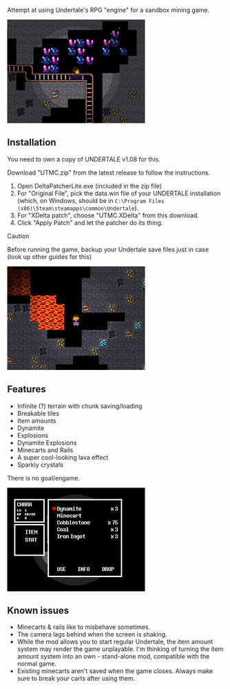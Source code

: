 Attempt at using Undertale's RPG "engine" for a sandbox mining game.

<img src="images/minecart.png" width="320">

## Installation

You need to own a copy of UNDERTALE v1.08 for this.

Download "UTMC.zip" from the latest release to follow the instructions.

1. Open DeltaPatcherLite.exe (included in the zip file)
2. For "Original File", pick the data.win file of your UNDERTALE installation (which, on Windows, should be in `C:\Program Files (x86)\Steam\steamapps\common\Undertale`).
3. For "XDelta patch", choose "UTMC.XDelta" from this download.
4. Click "Apply Patch" and let the patcher do its thing.

> [!CAUTION]
> Before running the game, backup your Undertale save files just in case (look up other guides for this)

<img src="images/lava.png" width="320">

## Features

- Infinite (?) terrain with chunk saving/loading
- Breakable tiles
- Item amounts
- Dynamite
- Explosions
- Dynamite Explosions
- Minecarts and Rails
- A super cool-looking lava effect
- Sparkly crystals

There is no goal/engame.

<img src="images/inventory.png" width="320">

## Known issues

- Minecarts & rails like to misbehave sometimes.
- The camera lags behind when the screen is shaking.
- While the mod allows you to start regular Undertale, the item amount system may render the game unplayable. I'm thinking of turning the item amount system into an own - stand-alone mod, compatible with the normal game.
- Existing minecarts aren't saved when the game closes. Always make sure to break your carts after using them.
